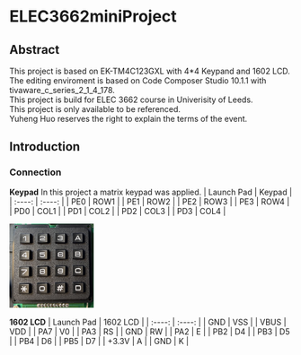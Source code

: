 <!--
 * @Author: your name
 * @Date: 2020-12-22 14:10:38
 * @LastEditTime: 2020-12-22 15:22:43
 * @LastEditors: Please set LastEditors
 * @Description: In User Settings Edit
 * @FilePath: \undefinedc:\Users\Neowless\workspace_v10\blink\README.md
-->
# ELEC3662miniProject
## Abstract
This project is based on EK-TM4C123GXL with 4*4 Keypand and 1602 LCD.<br>
The editing enviroment is based on Code Composer Studio 10.1.1 with tivaware_c_series_2_1_4_178.<br>
This project is build for ELEC 3662 course in Univerisity of Leeds.<br>
This project is only available to be referenced.<br>
Yuheng Huo reserves the right to explain the terms of the event.<br>
## Introduction
### Connection
**Keypad**
In this project a matrix keypad was applied.
|  Launch Pad   | Keypad  |
|   :----:  |  :----: |
| PE0  | ROW1 |
| PE1  | ROW2 |
| PE2  | ROW3 |
| PE3  | ROW4 |
| PD0  | COL1 |
| PD1  | COL2 |
| PD2  | COL3 |
| PD3  | COL4 |

<div align=left><img width="150" height="150" src="https://github.com/Neowless/ELEC3662miniProject/blob/master/keypad.png"/></div>

**1602 LCD**
|  Launch Pad   | 1602 LCD  |
|   :----:  |  :----: |
| GND  | VSS |
| VBUS  | VDD |
| PA7  | V0 |
| PA3  | RS |
| GND  | RW |
| PA2  | E |
| PB2  | D4 |
| PB3  | D5 |
| PB4  | D6 |
| PB5  | D7 |
| +3.3V  | A |
| GND  | K |